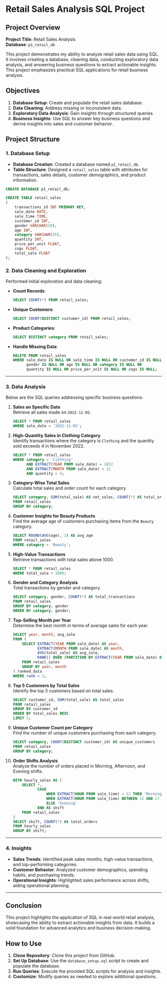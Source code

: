 
# Retail Sales Analysis SQL Project

## Project Overview

**Project Title**: Retail Sales Analysis  
**Database**: `p1_retail_db`  

This project demonstrates my ability to analyze retail sales data using SQL. It involves creating a database, cleaning data, conducting exploratory data analysis, and answering business questions to extract actionable insights. This project emphasizes practical SQL applications for retail business analysis.

## Objectives

1. **Database Setup**: Create and populate the retail sales database.  
2. **Data Cleaning**: Address missing or inconsistent data.  
3. **Exploratory Data Analysis**: Gain insights through structured queries.  
4. **Business Insights**: Use SQL to answer key business questions and derive insights into sales and customer behavior.

## Project Structure

### 1. Database Setup

- **Database Creation**: Created a database named `p1_retail_db`.  
- **Table Structure**: Designed a `retail_sales` table with attributes for transactions, sales details, customer demographics, and product information.

```sql
CREATE DATABASE p1_retail_db;

CREATE TABLE retail_sales
(
    transactions_id INT PRIMARY KEY,
    sale_date DATE,	
    sale_time TIME,
    customer_id INT,	
    gender VARCHAR(10),
    age INT,
    category VARCHAR(35),
    quantity INT,
    price_per_unit FLOAT,	
    cogs FLOAT,
    total_sale FLOAT
);
```

### 2. Data Cleaning and Exploration

Performed initial exploration and data cleaning:  

- **Count Records**:  
   ```sql
   SELECT COUNT(*) FROM retail_sales;
   ```

- **Unique Customers**:  
   ```sql
   SELECT COUNT(DISTINCT customer_id) FROM retail_sales;
   ```

- **Product Categories**:  
   ```sql
   SELECT DISTINCT category FROM retail_sales;
   ```

- **Handle Missing Data**:  
   ```sql
   DELETE FROM retail_sales
   WHERE sale_date IS NULL OR sale_time IS NULL OR customer_id IS NULL OR 
         gender IS NULL OR age IS NULL OR category IS NULL OR 
         quantity IS NULL OR price_per_unit IS NULL OR cogs IS NULL;
   ```

---

### 3. Data Analysis

Below are the SQL queries addressing specific business questions:

1. **Sales on Specific Date**  
   Retrieve all sales made on `2022-11-05`.  
   ```sql
   SELECT * FROM retail_sales
   WHERE sale_date = '2022-11-05';
   ```

2. **High-Quantity Sales in Clothing Category**  
   Identify transactions where the category is `Clothing` and the quantity sold exceeds 4 in November 2022.  
   ```sql
   SELECT * FROM retail_sales
   WHERE category = 'Clothing'
         AND EXTRACT(YEAR FROM sale_date) = 2022
         AND EXTRACT(MONTH FROM sale_date) = 11
         AND quantity > 4;
   ```

3. **Category-Wise Total Sales**  
   Calculate total sales and order count for each category.  
   ```sql
   SELECT category, SUM(total_sale) AS net_sales, COUNT(*) AS total_orders
   FROM retail_sales
   GROUP BY category;
   ```

4. **Customer Insights for Beauty Products**  
   Find the average age of customers purchasing items from the `Beauty` category.  
   ```sql
   SELECT ROUND(AVG(age), 2) AS avg_age
   FROM retail_sales
   WHERE category = 'Beauty';
   ```

5. **High-Value Transactions**  
   Retrieve transactions with total sales above 1000.  
   ```sql
   SELECT * FROM retail_sales
   WHERE total_sale > 1000;
   ```

6. **Gender and Category Analysis**  
   Total transactions by gender and category.  
   ```sql
   SELECT category, gender, COUNT(*) AS total_transactions
   FROM retail_sales
   GROUP BY category, gender
   ORDER BY category, gender;
   ```

7. **Top-Selling Month per Year**  
   Determine the best month in terms of average sales for each year.  
   ```sql
   SELECT year, month, avg_sale
   FROM (
       SELECT EXTRACT(YEAR FROM sale_date) AS year,
              EXTRACT(MONTH FROM sale_date) AS month,
              AVG(total_sale) AS avg_sale,
              RANK() OVER (PARTITION BY EXTRACT(YEAR FROM sale_date) ORDER BY AVG(total_sale) DESC) AS rank
       FROM retail_sales
       GROUP BY year, month
   ) ranked_data
   WHERE rank = 1;
   ```

8. **Top 5 Customers by Total Sales**  
   Identify the top 5 customers based on total sales.  
   ```sql
   SELECT customer_id, SUM(total_sale) AS total_sales
   FROM retail_sales
   GROUP BY customer_id
   ORDER BY total_sales DESC
   LIMIT 5;
   ```

9. **Unique Customer Count per Category**  
   Find the number of unique customers purchasing from each category.  
   ```sql
   SELECT category, COUNT(DISTINCT customer_id) AS unique_customers
   FROM retail_sales
   GROUP BY category;
   ```

10. **Order Shifts Analysis**  
    Analyze the number of orders placed in Morning, Afternoon, and Evening shifts.  
    ```sql
    WITH hourly_sales AS (
        SELECT *,
               CASE
                   WHEN EXTRACT(HOUR FROM sale_time) < 12 THEN 'Morning'
                   WHEN EXTRACT(HOUR FROM sale_time) BETWEEN 12 AND 17 THEN 'Afternoon'
                   ELSE 'Evening'
               END AS shift
        FROM retail_sales
    )
    SELECT shift, COUNT(*) AS total_orders
    FROM hourly_sales
    GROUP BY shift;
    ```

---

### 4. Insights

- **Sales Trends**: Identified peak sales months, high-value transactions, and top-performing categories.  
- **Customer Behavior**: Analyzed customer demographics, spending habits, and purchasing trends.  
- **Operational Insights**: Highlighted sales performance across shifts, aiding operational planning.  

---

## Conclusion

This project highlights the application of SQL in real-world retail analysis, showcasing the ability to extract actionable insights from data. It builds a solid foundation for advanced analytics and business decision-making.

## How to Use

1. **Clone Repository**: Clone this project from GitHub.  
2. **Set Up Database**: Use the `database_setup.sql` script to create and populate the database.  
3. **Run Queries**: Execute the provided SQL scripts for analysis and insights.  
4. **Customize**: Modify queries as needed to explore additional questions.
